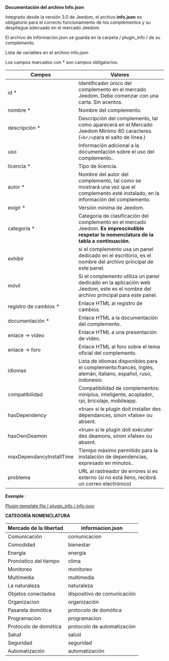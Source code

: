 **Documentación del archivo Info.json**

Integrado desde la versión 3.0 de Jeedom, el archivo **info.json** es obligatorio para el correcto funcionamiento de los complementos y su despliegue adecuado en el mercado Jeedom.

El archivo de información.json se guarda en la carpeta / plugin_info / de su complemento.

Lista de variables en el archivo info.json

Los campos marcados con * son campos obligatorios.

Campos                   | Valores                                                                                                                   |
------------------------ | ------------------------------------------------------------------------------------------------------------------------- |
id *                     | Identificador único del complemento en el mercado Jeedom. Debe comenzar con una carta. Sin acentos.                             |
nombre *                   | Nombre del complemento.                                                                                                            |
descripción *            | Descripción del complemento, tal como aparecerá en el Mercado Jeedom Mínimo 80 caracteres. (`<br/>`para el salto de línea.)                                  |                                                                                     |
uso                    | Información adicional a la documentación sobre el uso del complemento..                                                    |
licencia *                | Tipo de licencia.                                                                                                          |
autor *                 | Nombre del autor del complemento, tal como se mostrará una vez que el complemento esté instalado, en la información del complemento.         |
exigir *                | Versión mínima de Jeedom.                                                                                                |
categoría *               | Categoría de clasificación del complemento en el mercado Jeedom. **Es imprescindible respetar la nomenclatura de la tabla a continuación.** |
exhibir                  | si el complemento usa un panel dedicado en el escritorio, es el nombre del archivo principal de este panel.                    |
móvil                   | Si el complemento utiliza un panel dedicado en la aplicación web Jeedom, este es el nombre del archivo principal para este panel.   |
registro de cambios *              | Enlace HTML al registro de cambios.                                                                                              |
documentación *          | Enlace HTML a la documentación del complemento.                                                                                |
enlace -> video               | Enlace HTML a una presentación de video.                                                                                 |
enlace -> foro               | Enlace HTML al foro sobre el tema oficial del complemento.                                                                  |
idiomas                | Lista de idiomas disponibles para el complemento:francés, inglés, alemán, italiano, español, ruso, indonesio            |
compatibilidad            | Compatibilidad de complementos: miniplus, inteligente, acoplador, rpi, bricolaje, mobileapp.                                                   |
hasDependency            | «true» si le plugin doit installer des dépendances, sinon «false» ou absent.                                              |
hasOwnDeamon             | «true» si le plugin doit exécuter des deamons, sinon «false» ou absent.                                                   |
maxDependancyInstallTime | Tiempo máximo permitido para la instalación de dependencias, expresado en minutos..                                            |
problema                    | URL al rastreador de errores si es externo (si no está lleno, recibirá un correo electrónico)

**Exemple** :

[Plugin-template file / plugin_info / info.json](https://github.com/jeedom/plugin-template/blob/master/plugin_info/info.json)




**CATEGORÍA NOMENCLATURA**

Mercado de la libertad         | informacion.json               |
--------------------- | ----------------------- |
Comunicación         | comunicacion           |
Comodidad               | bienestar                |
Energía               | energía                  |
Pronóstico del tiempo                 | clima                 |
Monitoreo            | monitoreo              |
Multimedia            | multimedia              |
La naturaleza                | naturaleza                  |
Objetos conectados      | dispositivo de comunicación     |
Organizacion          | organización            |
Pasarela domótica  | protocolo de domótica|
Programacion         | programacion             |
Protocolo de domótica   | protocolo de automatización     |
Salud                 | salud                  |
Seguridad              | seguridad                |
Automatización           | automatización          |


   


  


  


  

    


   




